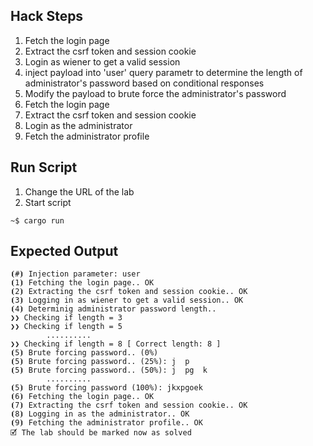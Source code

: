 ## Hack Steps

1. Fetch the login page
2. Extract the csrf token and session cookie
3. Login as wiener to get a valid session
4. inject payload into 'user' query parametr to determine the length of administrator's password based on conditional responses
5. Modify the payload to brute force the administrator's password
6. Fetch the login page
7. Extract the csrf token and session cookie
8. Login as the administrator
9. Fetch the administrator profile

## Run Script

1. Change the URL of the lab
2. Start script

```
~$ cargo run
```

## Expected Output

```
⦗#⦘ Injection parameter: user
⦗1⦘ Fetching the login page.. OK
⦗2⦘ Extracting the csrf token and session cookie.. OK
⦗3⦘ Logging in as wiener to get a valid session.. OK
⦗4⦘ Determinig administrator password length.. 
❯❯ Checking if length = 3 
❯❯ Checking if length = 5 
        ..........
❯❯ Checking if length = 8 [ Correct length: 8 ]
⦗5⦘ Brute forcing password.. (0%)   
⦗5⦘ Brute forcing password.. (25%): j  p    
⦗5⦘ Brute forcing password.. (50%): j  pg  k
        ..........
⦗5⦘ Brute forcing password (100%): jkxpgoek
⦗6⦘ Fetching the login page.. OK
⦗7⦘ Extracting the csrf token and session cookie.. OK
⦗8⦘ Logging in as the administrator.. OK
⦗9⦘ Fetching the administrator profile.. OK
🗹 The lab should be marked now as solved
```
